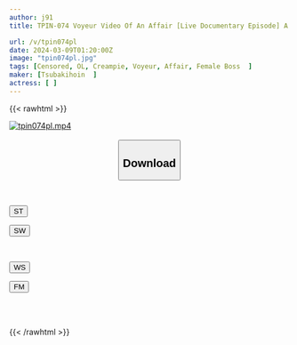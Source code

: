 ```yaml
---
author: j91
title: TPIN-074 Voyeur Video Of An Affair [Live Documentary Episode] A Female Boss And A Handsome Sales Subordinate Skip Work And Go To A Hotel In The Afternoon At 03

url: /v/tpin074pl
date: 2024-03-09T01:20:00Z
image: "tpin074pl.jpg"
tags: [Censored, OL, Creampie, Voyeur, Affair, Female Boss	]
maker: [Tsubakihoin  ]
actress: [ ]
---
```



{{< rawhtml >}}

<div class="video" data-videoid="3WJAPK9V8oSdP8l">
    <a href="javascript:;">
        <img src="/v/tpin074pl/tpin074pl.jpg" width="WIDTH" height="HEIGHT" alt="tpin074pl.mp4" loading="lazy">
    </a>
</div>

<script type="text/javascript" src="https://j91.asia/asset/on-demand-st.js"></script>

<br>
  <link rel="stylesheet" href="https://j91.asia/asset/bs5.css">
  
  <center>
  <button class="btn btn-primary" type="button" data-bs-toggle="collapse" data-bs-target=".multi-collapse" aria-expanded="false" aria-controls="multiCollapseExample1 multiCollapseExample2"><h2>Download</h2></button></center>
</p>
<div class="row">
  <div class="col">
    <div class="collapse multi-collapse" id="multiCollapseExample1">
      <div class="card card-body">
	      	      <br>
<div class="buttons">  
<p><a href="https://streamtape.to/v/3WJAPK9V8oSdP8l" target="_blank"><button class="btn-hover color-3"><i class="fa fa-download"></i> ST</button></a></p>
<p><a href="https://cdnwish.com/k35r9c8e5n36" target="_blank"><button class="btn-hover color-2"><i class="fa fa-download"></i> SW</button></a></p></div>
    </div>
  </div>
</div>
  <div class="col">
    <div class="collapse multi-collapse" id="multiCollapseExample2">
      <div class="card card-body">
	      <br>
<div class="buttons">
<p><a href="javascript:;"><button class="btn-hover color-9"><i class="fa fa-download"></i> WS</button></a></p>
<p><a href="javascript:;"><button class="btn-hover color-8"><i class="fa fa-download"></i> FM</button></a></p></div>
<br><br>
      </div>
    </div>
  </div>
</div>

{{< /rawhtml >}}
